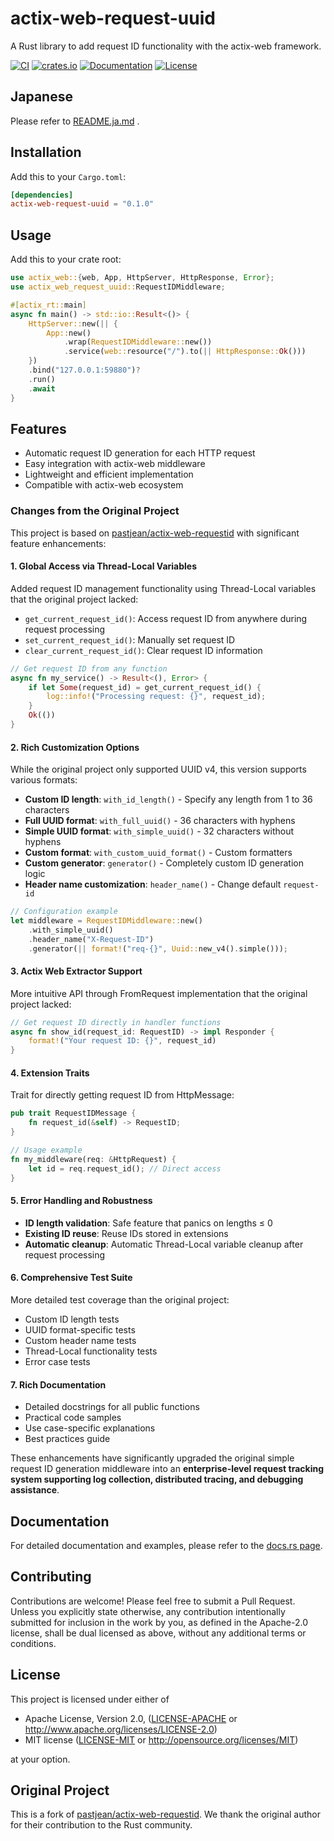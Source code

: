 # actix-web-request-uuid

A Rust library to add request ID functionality with the actix-web framework.

[![CI](https://github.com/YusukeYoshida8849/actix-web-request-uuid/workflows/CI/badge.svg)](https://github.com/YusukeYoshida8849/actix-web-request-uuid/actions?query=workflow%3ACI)
[![crates.io](https://img.shields.io/crates/v/actix-web-request-uuid)](https://crates.io/crates/actix-web-request-uuid)
[![Documentation](https://docs.rs/actix-web-request-uuid/badge.svg)](https://docs.rs/actix-web-request-uuid)
[![License](https://img.shields.io/crates/l/actix-web-request-uuid)](https://github.com/YusukeYoshida8849/actix-web-request-uuid#license)

## Japanese

Please refer to [README.ja.md](./README.ja.md) .

## Installation

Add this to your `Cargo.toml`:

```toml
[dependencies]
actix-web-request-uuid = "0.1.0"
```

## Usage

Add this to your crate root:

```rust
use actix_web::{web, App, HttpServer, HttpResponse, Error};
use actix_web_request_uuid::RequestIDMiddleware;

#[actix_rt::main]
async fn main() -> std::io::Result<()> {
    HttpServer::new(|| {
        App::new()
            .wrap(RequestIDMiddleware::new())
            .service(web::resource("/").to(|| HttpResponse::Ok()))
    })
    .bind("127.0.0.1:59880")?
    .run()
    .await
}
```

## Features

- Automatic request ID generation for each HTTP request
- Easy integration with actix-web middleware
- Lightweight and efficient implementation
- Compatible with actix-web ecosystem

### Changes from the Original Project

This project is based on [pastjean/actix-web-requestid](https://github.com/pastjean/actix-web-requestid) with significant feature enhancements:

#### 1. **Global Access via Thread-Local Variables**
Added request ID management functionality using Thread-Local variables that the original project lacked:

- `get_current_request_id()`: Access request ID from anywhere during request processing
- `set_current_request_id()`: Manually set request ID
- `clear_current_request_id()`: Clear request ID information

```rust
// Get request ID from any function
async fn my_service() -> Result<(), Error> {
    if let Some(request_id) = get_current_request_id() {
        log::info!("Processing request: {}", request_id);
    }
    Ok(())
}
```

#### 2. **Rich Customization Options**
While the original project only supported UUID v4, this version supports various formats:

- **Custom ID length**: `with_id_length()` - Specify any length from 1 to 36 characters
- **Full UUID format**: `with_full_uuid()` - 36 characters with hyphens
- **Simple UUID format**: `with_simple_uuid()` - 32 characters without hyphens
- **Custom format**: `with_custom_uuid_format()` - Custom formatters
- **Custom generator**: `generator()` - Completely custom ID generation logic
- **Header name customization**: `header_name()` - Change default `request-id`

```rust
// Configuration example
let middleware = RequestIDMiddleware::new()
    .with_simple_uuid()
    .header_name("X-Request-ID")
    .generator(|| format!("req-{}", Uuid::new_v4().simple()));
```

#### 3. **Actix Web Extractor Support**
More intuitive API through FromRequest implementation that the original project lacked:

```rust
// Get request ID directly in handler functions
async fn show_id(request_id: RequestID) -> impl Responder {
    format!("Your request ID: {}", request_id)
}
```

#### 4. **Extension Traits**
Trait for directly getting request ID from HttpMessage:

```rust
pub trait RequestIDMessage {
    fn request_id(&self) -> RequestID;
}

// Usage example
fn my_middleware(req: &HttpRequest) {
    let id = req.request_id(); // Direct access
}
```

#### 5. **Error Handling and Robustness**
- **ID length validation**: Safe feature that panics on lengths ≤ 0
- **Existing ID reuse**: Reuse IDs stored in extensions
- **Automatic cleanup**: Automatic Thread-Local variable cleanup after request processing

#### 6. **Comprehensive Test Suite**
More detailed test coverage than the original project:

- Custom ID length tests
- UUID format-specific tests
- Custom header name tests
- Thread-Local functionality tests
- Error case tests

#### 7. **Rich Documentation**
- Detailed docstrings for all public functions
- Practical code samples
- Use case-specific explanations
- Best practices guide

These enhancements have significantly upgraded the original simple request ID generation middleware into an **enterprise-level request tracking system supporting log collection, distributed tracing, and debugging assistance**.

## Documentation

For detailed documentation and examples, please refer to the [docs.rs page](https://docs.rs/actix-web-request-uuid).

## Contributing

Contributions are welcome! Please feel free to submit a Pull Request.
Unless you explicitly state otherwise, any contribution intentionally submitted for inclusion in the work by you, as defined in the Apache-2.0 license, shall be dual licensed as above, without any additional terms or conditions.

## License

This project is licensed under either of

- Apache License, Version 2.0, ([LICENSE-APACHE](LICENSE-APACHE) or http://www.apache.org/licenses/LICENSE-2.0)
- MIT license ([LICENSE-MIT](LICENSE-MIT) or http://opensource.org/licenses/MIT)

at your option.

## Original Project

This is a fork of [pastjean/actix-web-requestid](https://github.com/pastjean/actix-web-requestid).
We thank the original author for their contribution to the Rust community.
